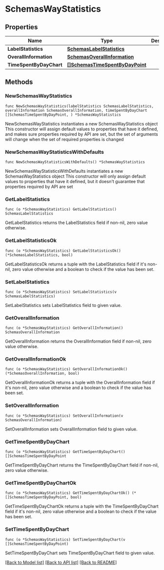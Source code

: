 # SchemasWayStatistics

## Properties

Name | Type | Description | Notes
------------ | ------------- | ------------- | -------------
**LabelStatistics** | [**SchemasLabelStatistics**](SchemasLabelStatistics.md) |  | 
**OverallInformation** | [**SchemasOverallInformation**](SchemasOverallInformation.md) |  | 
**TimeSpentByDayChart** | [**[]SchemasTimeSpentByDayPoint**](SchemasTimeSpentByDayPoint.md) |  | 

## Methods

### NewSchemasWayStatistics

`func NewSchemasWayStatistics(labelStatistics SchemasLabelStatistics, overallInformation SchemasOverallInformation, timeSpentByDayChart []SchemasTimeSpentByDayPoint, ) *SchemasWayStatistics`

NewSchemasWayStatistics instantiates a new SchemasWayStatistics object
This constructor will assign default values to properties that have it defined,
and makes sure properties required by API are set, but the set of arguments
will change when the set of required properties is changed

### NewSchemasWayStatisticsWithDefaults

`func NewSchemasWayStatisticsWithDefaults() *SchemasWayStatistics`

NewSchemasWayStatisticsWithDefaults instantiates a new SchemasWayStatistics object
This constructor will only assign default values to properties that have it defined,
but it doesn't guarantee that properties required by API are set

### GetLabelStatistics

`func (o *SchemasWayStatistics) GetLabelStatistics() SchemasLabelStatistics`

GetLabelStatistics returns the LabelStatistics field if non-nil, zero value otherwise.

### GetLabelStatisticsOk

`func (o *SchemasWayStatistics) GetLabelStatisticsOk() (*SchemasLabelStatistics, bool)`

GetLabelStatisticsOk returns a tuple with the LabelStatistics field if it's non-nil, zero value otherwise
and a boolean to check if the value has been set.

### SetLabelStatistics

`func (o *SchemasWayStatistics) SetLabelStatistics(v SchemasLabelStatistics)`

SetLabelStatistics sets LabelStatistics field to given value.


### GetOverallInformation

`func (o *SchemasWayStatistics) GetOverallInformation() SchemasOverallInformation`

GetOverallInformation returns the OverallInformation field if non-nil, zero value otherwise.

### GetOverallInformationOk

`func (o *SchemasWayStatistics) GetOverallInformationOk() (*SchemasOverallInformation, bool)`

GetOverallInformationOk returns a tuple with the OverallInformation field if it's non-nil, zero value otherwise
and a boolean to check if the value has been set.

### SetOverallInformation

`func (o *SchemasWayStatistics) SetOverallInformation(v SchemasOverallInformation)`

SetOverallInformation sets OverallInformation field to given value.


### GetTimeSpentByDayChart

`func (o *SchemasWayStatistics) GetTimeSpentByDayChart() []SchemasTimeSpentByDayPoint`

GetTimeSpentByDayChart returns the TimeSpentByDayChart field if non-nil, zero value otherwise.

### GetTimeSpentByDayChartOk

`func (o *SchemasWayStatistics) GetTimeSpentByDayChartOk() (*[]SchemasTimeSpentByDayPoint, bool)`

GetTimeSpentByDayChartOk returns a tuple with the TimeSpentByDayChart field if it's non-nil, zero value otherwise
and a boolean to check if the value has been set.

### SetTimeSpentByDayChart

`func (o *SchemasWayStatistics) SetTimeSpentByDayChart(v []SchemasTimeSpentByDayPoint)`

SetTimeSpentByDayChart sets TimeSpentByDayChart field to given value.



[[Back to Model list]](../README.md#documentation-for-models) [[Back to API list]](../README.md#documentation-for-api-endpoints) [[Back to README]](../README.md)


